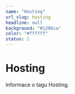 ```yaml
---
name: "Hosting"
url_slug: hosting
headline: null
background: "#1206ca"
color: "#ffffff"
status: 1
---
```


# Hosting

Informace o tagu Hosting.
